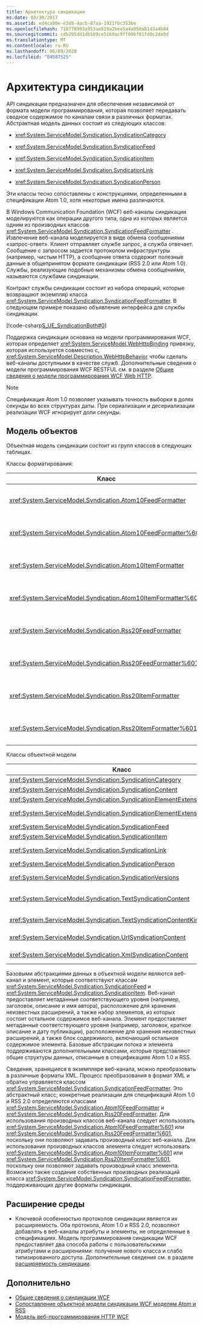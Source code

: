 ```yaml
---
title: Архитектура синдикации
ms.date: 03/30/2017
ms.assetid: ed4ca86e-e3d8-4acb-87aa-1921fbc353be
ms.openlocfilehash: 718778993a953ae819a2bee5a4a050a81d3a4b84
ms.sourcegitcommit: cdb295dd1db589ce5169ac9ff096f01fd0c2da9d
ms.translationtype: MT
ms.contentlocale: ru-RU
ms.lasthandoff: 06/09/2020
ms.locfileid: "84587525"
---
```

# <a name="architecture-of-syndication"></a>Архитектура синдикации
API синдикации предназначен для обеспечения независимой от формата модели программирования, которая позволяет передавать сводное содержимое по каналам связи в различных форматах. Абстрактная модель данных состоит из следующих классов:  
  
- <xref:System.ServiceModel.Syndication.SyndicationCategory>  
  
- <xref:System.ServiceModel.Syndication.SyndicationFeed>  
  
- <xref:System.ServiceModel.Syndication.SyndicationItem>  
  
- <xref:System.ServiceModel.Syndication.SyndicationLink>  
  
- <xref:System.ServiceModel.Syndication.SyndicationPerson>  
  
 Эти классы тесно сопоставлены с конструкциями, определенными в спецификации Atom 1.0, хотя некоторые имена различаются.  
  
 В Windows Communication Foundation (WCF) веб-каналы синдикации моделируются как операции другого типа, одна из которых является одним из производных классов <xref:System.ServiceModel.Syndication.SyndicationFeedFormatter> . Извлечение веб-канала моделируется в виде обмена сообщениями «запрос-ответ». Клиент отправляет службе запрос, а служба отвечает. Сообщение с запросом задается протоколом инфраструктуры (например, чистым HTTP), а сообщение ответа содержит полезные данные в общепринятом формате синдикации (RSS 2.0 или Atom 1.0). Службы, реализующие подобные механизмы обмена сообщениями, называются службами синдикации.  
  
 Контракт службы синдикации состоит из набора операций, которые возвращают экземпляр класса <xref:System.ServiceModel.Syndication.SyndicationFeedFormatter>. В следующем примере показано объявление интерфейса для службы синдикации.  
  
 [!code-csharp[S_UE_SyndicationBoth#0](../../../../samples/snippets/csharp/VS_Snippets_CFX/s_ue_syndicationboth/cs/service.cs#0)]  
  
 Поддержка синдикации основана на модели программирования WCF, которая определяет <xref:System.ServiceModel.WebHttpBinding> привязку, которая используется совместно с, <xref:System.ServiceModel.Description.WebHttpBehavior> чтобы сделать веб-каналы доступными в качестве служб. Дополнительные сведения о модели программирования WCF RESTFUL см. в разделе [Общие сведения о модели программирования WCF Web HTTP](wcf-web-http-programming-model-overview.md).  
  
> [!NOTE]
> Спецификация Atom 1.0 позволяет указывать точность выборки в долях секунды во всех структурах даты. При сериализации и десериализации реализации WCF игнорирует доли секунды.  
  
## <a name="object-model"></a>Модель объектов  
 Объектная модель синдикации состоит из групп классов в следующих таблицах.  
  
 Классы форматирования:  
  
|Класс|Описание|  
|-----------|-----------------|  
|<xref:System.ServiceModel.Syndication.Atom10FeedFormatter>|Класс, который выполняет сериализацию экземпляра <xref:System.ServiceModel.Syndication.SyndicationFeed> в формат Atom 1.0.|  
|<xref:System.ServiceModel.Syndication.Atom10FeedFormatter%601>|Класс, который выполняет сериализацию классов, производных от <xref:System.ServiceModel.Syndication.SyndicationFeed>, в формат Atom 1.0.|  
|<xref:System.ServiceModel.Syndication.Atom10ItemFormatter>|Класс, который выполняет сериализацию экземпляра <xref:System.ServiceModel.Syndication.SyndicationItem> в формат Atom 1.0.|  
|<xref:System.ServiceModel.Syndication.Atom10ItemFormatter%601>|Класс, который выполняет сериализацию классов, производных от <xref:System.ServiceModel.Syndication.SyndicationItem>, в формат Atom 1.0.|  
|<xref:System.ServiceModel.Syndication.Rss20FeedFormatter>|Класс, который выполняет сериализацию экземпляра <xref:System.ServiceModel.Syndication.SyndicationFeed> в формат RSS 2.0.|  
|<xref:System.ServiceModel.Syndication.Rss20FeedFormatter%601>|Класс, который выполняет сериализацию классов, производных от <xref:System.ServiceModel.Syndication.SyndicationFeed>, в формат RSS 2.0.|  
|<xref:System.ServiceModel.Syndication.Rss20ItemFormatter>|Класс, который выполняет сериализацию экземпляра <xref:System.ServiceModel.Syndication.SyndicationItem> в формат RSS 2.0.|  
|<xref:System.ServiceModel.Syndication.Rss20ItemFormatter%601>|Класс, который выполняет сериализацию классов, производных от <xref:System.ServiceModel.Syndication.SyndicationItem>, в формат RSS 2.0.|  
  
 Классы объектной модели  
  
|Класс|Описание|  
|-----------|-----------------|  
|<xref:System.ServiceModel.Syndication.SyndicationCategory>|Класс, представляющий категорию веб-канала синдикации.|  
|<xref:System.ServiceModel.Syndication.SyndicationContent>|Базовый класс, представляющий содержимое синдикации.|  
|<xref:System.ServiceModel.Syndication.SyndicationElementExtension>|Класс, представляющий расширение элемента синдикации.|  
|<xref:System.ServiceModel.Syndication.SyndicationElementExtensionCollection>|Коллекция объектов <xref:System.ServiceModel.Syndication.SyndicationElementExtension>.|  
|<xref:System.ServiceModel.Syndication.SyndicationFeed>|Класс, представляющий объект веб-канала верхнего уровня.|  
|<xref:System.ServiceModel.Syndication.SyndicationItem>|Класс, представляющий элемент веб-канала.|  
|<xref:System.ServiceModel.Syndication.SyndicationLink>|Класс, представляющий ссылку в веб-канале или элементе синдикации.|  
|<xref:System.ServiceModel.Syndication.SyndicationPerson>|Класс, представляющий конструкцию Person спецификации Atom.|  
|<xref:System.ServiceModel.Syndication.SyndicationVersions>|Класс, представляющий поддерживаемые версии протоколов синдикации.|  
|<xref:System.ServiceModel.Syndication.TextSyndicationContent>|Класс, представляющий любое содержимое <xref:System.ServiceModel.Syndication.SyndicationItem>, которое требуется отобразить для конечного пользователя.|  
|<xref:System.ServiceModel.Syndication.TextSyndicationContentKind>|Перечисление, представляющее различные типы поддерживаемого текстового содержимого синдикации.|  
|<xref:System.ServiceModel.Syndication.UrlSyndicationContent>|Класс, представляющий содержимое синдикации, которое содержит URL-адрес другого ресурса.|  
|<xref:System.ServiceModel.Syndication.XmlSyndicationContent>|Класс, представляющий содержимое синдикации, которое не подлежит отображению в браузере.|  
  
 Базовыми абстракциями данных в объектной модели являются веб-канал и элемент, которые соответствуют классам <xref:System.ServiceModel.Syndication.SyndicationFeed> и <xref:System.ServiceModel.Syndication.SyndicationItem>. Веб-канал предоставляет метаданные соответствующего уровня (например, заголовок, описание и имя автора), расположение для хранения неизвестных расширений, а также набор элементов, из которых состоит остальное содержимое веб-канала. Элемент предоставляет метаданные соответствующего уровня (например, заголовок, краткое описание и дату публикации), расположение для хранения неизвестных расширений, а также блок содержимого, включающий остальное содержимое элемента. Базовые абстракции потока и элемента поддерживаются дополнительными классами, которые представляют общие структуры данных, описанные в спецификациях Atom 1.0 и RSS.  
  
 Сведения, хранящиеся в экземпляре веб-канала, можно преобразовать в различные форматы XML. Процесс преобразования в формат XML и обратно управляется классом <xref:System.ServiceModel.Syndication.SyndicationFeedFormatter>. Это абстрактный класс; конкретные реализации для спецификаций Atom 1.0 и RSS 2.0 определяются классами <xref:System.ServiceModel.Syndication.Atom10FeedFormatter> и <xref:System.ServiceModel.Syndication.Rss20FeedFormatter>. Для использования производных классов веб-канала следует использовать <xref:System.ServiceModel.Syndication.Atom10FeedFormatter%601> или <xref:System.ServiceModel.Syndication.Rss20FeedFormatter%601>, поскольку они позволяют задавать производный класс веб-канала. Для использования производных классов элемента следует использовать <xref:System.ServiceModel.Syndication.Atom10ItemFormatter%601> или <xref:System.ServiceModel.Syndication.Rss20ItemFormatter%601>, поскольку они позволяют задавать производный класс элемента. Возможно также создание собственных производных реализаций класса <xref:System.ServiceModel.Syndication.SyndicationFeedFormatter>, поддерживающих другие форматы синдикации.  
  
## <a name="extensibility"></a>Расширение среды  
  
- Ключевой особенностью протоколов синдикации является их расширяемость. Оба протокола, Atom 1.0 и RSS 2.0, позволяют добавлять в веб-каналы атрибуты и элементы, не определенные в спецификациях. Модель программирования синдикации WCF предоставляет два способа работы с пользовательскими атрибутами и расширениями: получение нового класса и слабо типизированного доступа. Дополнительные сведения см. в разделе [расширяемость синдикации](syndication-extensibility.md).  
  
## <a name="see-also"></a>Дополнительно

- [Общие сведения о синдикации WCF](wcf-syndication-overview.md)
- [Сопоставление объектной модели синдикации WCF моделям Atom и RSS](how-the-wcf-syndication-object-model-maps-to-atom-and-rss.md)
- [Модель веб-программирования HTTP WCF](wcf-web-http-programming-model.md)
